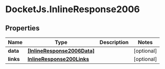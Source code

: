 # DocketJs.InlineResponse2006

## Properties

Name | Type | Description | Notes
------------ | ------------- | ------------- | -------------
**data** | [**[InlineResponse2006Data]**](InlineResponse2006Data.md) |  | [optional] 
**links** | [**InlineResponse200Links**](InlineResponse200Links.md) |  | [optional] 


